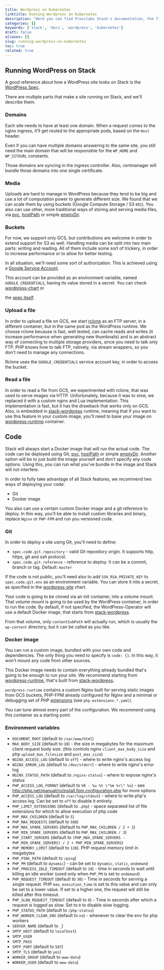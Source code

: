 ```yaml
---
title: Wordpress on Kubernetes
linktitle: Running Wordpress on Kubernetes
description: "Here you can find Presslabs Stack's documentation, the first open-source serverless hosting platform that bridges two major technologies: WordPress and Kubernetes."
categories: []
keywords: ['stack', 'docs', 'wordpress', 'kubernetes']
draft: false
aliases: []
slug: running-wordpress-on-kubernetes
toc: true
related: true
---
```


## Running WordPress on Stack

A good reference about how a WordPress site looks on Stack is the [WordPress Spec](https://github.com/presslabs/wordpress-operator#deploying-a-wordpress-site).

There are multiple parts that make a site running on Stack, and we'll describe them.

### Domains

Each site needs to have at least one domain. When a request comes to the nginx ingress, it'll get routed to the appropriate pods, based on the `Host` header.

Even if you can have multiple domains answering to the same site, you still need the main domain that will be responsible for the `WP_HOME` and `WP_SITEURL` constants.

Those domains are syncing in the ingress controller. Also, certmanager will bundle those domains into one single certificate.

### Media

Uploads are hard to manage in WordPress because they tend to be big and use a lot of computation power to generate different size.
We found that we can scale them by using buckets (Google Compute Storage / S3 etc). You also can use other, more traditional ways of
storing and serving media files, via [pvc](https://kubernetes.io/docs/concepts/storage/persistent-volumes/), [hostPath](https://kubernetes.io/docs/concepts/storage/volumes/#hostpath) or
simple [emptyDir](https://kubernetes.io/docs/concepts/storage/volumes/#emptydir).

### Buckets

For now, we support only GCS, but contributions are welcome in order to extend support for S3 as well.
Handling media can be split into two main parts: writing and reading. All of them include some sort of trickery, in order to
increase performance or to allow for better testing.

In all situation, we'll need some sort of authorization. This is achieved using a [Google Service Account](https://cloud.google.com/iam/docs/service-accounts).

This account can be provided as an environment variable, named `GOOGLE_CREDENTIALS`, having its value stored in a secret.
You can check [wordpress-chart](https://github.com/presslabs/wordpress-chart/blob/master/charts/wordpress-site/templates/wordpress.yaml#L45) or

the [spec itself](https://github.com/presslabs/wordpress-operator/blob/master/README.md).

### Upload a file

In order to upload a file on GCS, we start [rclone](https://rclone.org/) as an FTP server, in a different container, but in the same pod as the WordPress runtime. We choose rclone because is fast, well tested, can cache reads and writes (it increase performance when generating new thumbnails) and is an abstract way of connecting to multiple storage providers, since you need to talk only FTP. PHP knows how to talk FTP, natively, via stream wrappers, so you don't need to manage any connections.

Rclone uses the `GOOGLE_CREDENTIALS` service account key, in order to access the bucket.

### Read a file

In order to read a file from GCS, we experimented with rclone, that was used to serve images via HTTP. Unfortunately, because it was to slow, we replaced it with a custom nginx and Lua implementation. This implementation is fast, but it has the drawback that works only on GCS. Also, is embedded in [stack-wordpress](https://github.com/presslabs/stack-wordpress) runtime, meaning that if you want to use this feature in your custom image, you'll need to base your image on [wordpress-runtime](https://quay.io/repository/presslabs/wordpress-runtime) container.

## Code

Stack will always start a Docker image that will run the actual code. The code can be deployed using Git, [pvc](https://kubernetes.io/docs/concepts/storage/persistent-volumes/), [hostPath](https://kubernetes.io/docs/concepts/storage/volumes/#hostpath) or
simple [emptyDir](https://kubernetes.io/docs/concepts/storage/volumes/#emptydir). Another option will be to just build the image yourself and don't specify any code options. Using this, you can run what you've bundle in the image and Stack will not interfere.

In order to fully take advantage of all Stack features, we recommend two ways of deploying your code:

- Git
- Docker image

You also can use a certain custom Docker image and a git reference to deploy. In this way, you'll be able to install custom libraries and binary, replace `Nginx` or `PHP-FPM` and run you versioned code.

### Git

In order to deploy a site using Git, you'll need to define:

- `spec.code.git.repository` - valid Git repository origin. It supports http, https, git and ssh protocol.
- `spec.code.git.reference` - reference to deploy. It can be a commit, branch or tag. Default: `master`

If the code is not public, you'll need also to add `SSH_RSA_PRIVATE_KEY` to `spec.code.git.env` as an environment variable. You can store it into a secret, as specified in the [wordpress-site](https://github.com/presslabs/stack/blob/master/charts/wordpress-site/templates/wordpress.yaml#L26) chart.

Your code is going to be cloned via an init container, into a volume mount. That volume mount is going to be used by the WordPress container, in order to run the code. By default, if not specified, the WordPress-Operator will use a default Docker image, that starts from [stack-wordpress](https://github.com/presslabs/stack-wordpress/blob/5.2-branch/Dockerfile).

From that volume, only `contentSubPath` will actually run, which is usually the `wp-content` directory, but it can be called as you like.

### Docker image

You can run a custom image, bundled with your own code and dependencies. The only thing you need to specify is `code: {}`. In this way, it won't mount any code from other sources.

This Docker image needs to contain everything already bundled that's going to be enough to run your site. We recommend starting from [wordpress-runtime](quay.io/presslabs/wordpress-runtime:5.2-7.3.4-r151), that's built from [stack-wordpress](https://github.com/presslabs/stack-wordpress).

`wordpress-runtime` contains a custom Nginx built for serving static images from GCS buckets, PHP-FPM already configured for Nginx and a minimal or debugging set of PHP [extensions](https://github.com/presslabs/stack-wordpress/tree/5.2-branch/hack/docker/build-scripts) (see `php-extensions.*.yaml`).

You can tune almost every part of the configuration. We recommend using this container as a starting point.

### Environment variables

- `DOCUMENT_ROOT` (default to `/var/www/html`)
- `MAX_BODY_SIZE` (default to `10`) - the size in megabytes for the maximum
  client request body size.  (this controls nginx `client_max_body_size` and
  php
  `upload_max_filesize` and `post_max_size`)
- `NGINX_ACCESS_LOG` (default to `off`) - where to write nginx's access log
- `NGINX_ERROR_LOG` (default to `/dev/stderr`) - where to write nginx's error
  log
- `NGINX_STATUS_PATH` (default to `/nginx-status`) - where to expose nginx's
  status
- `PHP_ACCESS_LOG_FORMAT` (default to `%R - %u %t \"%m %r\" %s`) - see
  http://php.net/manual/ro/install.fpm.configuration.php for more options
- `PHP_ACCESS_LOG` (default to `/var/log/stdout`) - where to write php's
  access log. Can be set to `off` to disable it entirely.
- `PHP_LIMIT_EXTENSIONS` (default to `.php`) - space separated list of file
  extensions for which to allow execution of php code
- `PHP_MAX_CHILDREN` (default to `5`)
- `PHP_MAX_REQUESTS` (default to `500`)
- `PHP_MAX_SPARE_SERVERS` (default to `PHP_MAX_CHILDREN / 2 + 1`)
- `PHP_MIN_SPARE_SERVERS` (default to `PHP_MAX_CHILDREN / 3`)
- `PHP_START_SERVERS` (default to `(PHP_MAX_SPARE_SERVERS - PHP_MIN_SPARE_SERVERS) / 2 + PHP_MIN_SPARE_SERVERS`)
- `PHP_MEMORY_LIMIT` (default to `128`). PHP request memory limit in megabytes
- `PHP_PING_PATH` (default to `/ping`)
- `PHP_PM` (default to `dynamic`) - can be set to `dynamic`, `static`,
  `ondemand`
- `PHP_PROCESS_IDLE_TIMEOUT` (default to `10`) - time in seconds to wait until
  killing an idle worker (used only when `PHP_PM` is set to `ondemand`)
- `PHP_REQUEST_TIMEOUT` (default to `30`) - Time in seconds for serving a
  single request. PHP `max_execution_time` is set to this value and can only
  be set to a lower value. If set to a higher one, the request will still be
  killed after this timeout.
- `PHP_SLOW_REQUEST_TIMEOUT` (default to `0`) - Time in seconds after which a
  request is logged as slow. Set to `0` to disable slow logging.
- `PHP_STATUS_PATH` (default to `/php-status`)
- `PHP_WORKER_CLEAR_ENV` (default to `no`) - whenever to clear the env for php
  workers
- `SERVER_NAME` (default to `_`)
- `SMTP_HOST` (default to `localhost`)
- `SMTP_USER`
- `SMTP_PASS`
- `SMTP_PORT` (default to `587`)
- `SMTP_TLS` (default to `yes`)
- `WORKER_GROUP` (default to `www-data`)
- `WORKER_USER` (default to `www-data`)
